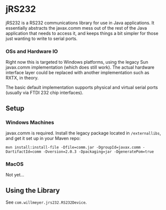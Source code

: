 # jRS232

jRS232 is a RS232 communications library for use in Java applications. It essentially abstracts the
javax.comm mess out of the rest of the Java application that needs to access it, and keeps things a bit
simpler for those just wanting to write to serial ports.

### OSs and Hardware IO

Right now this is targeted to Windows platforms, using the legacy Sun javax.comm implementation (which does still work).
The actual hardware interface layer could be replaced with another implementation such as RXTX, in theory.

The basic default implementation supports physical and virtual serial ports (usually via FTDI 232 chip interfaces).

## Setup

### Windows Machines

javax.comm is required. Install the legacy package located in `/externallibs`, and get it set up in your
Maven repo:

`mvn install:install-file -Dfile=comm.jar -DgroupId=javax.comm -DartifactId=comm -Dversion=2.0.3 -Dpackaging=jar -DgeneratePom=true`

### MacOS

Not yet...

## Using the Library

See `com.willmeyer.jrs232.RS232Device`.
